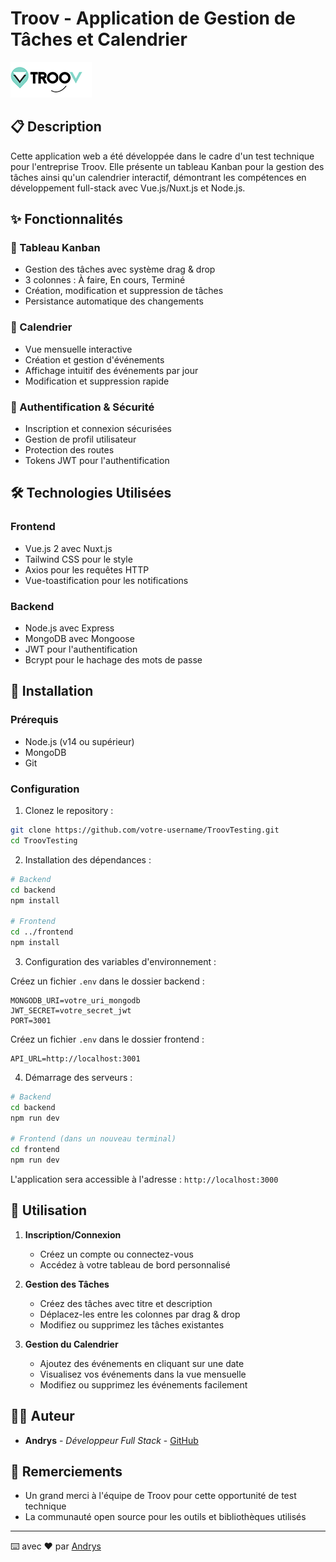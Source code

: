 # Troov - Application de Gestion de Tâches et Calendrier

![Logo Troov](frontend/assets/images/logo.png)

## 📋 Description

Cette application web a été développée dans le cadre d'un test technique pour l'entreprise Troov. Elle présente un tableau Kanban pour la gestion des tâches ainsi qu'un calendrier interactif, démontrant les compétences en développement full-stack avec Vue.js/Nuxt.js et Node.js.

## ✨ Fonctionnalités

### 🎯 Tableau Kanban

- Gestion des tâches avec système drag & drop
- 3 colonnes : À faire, En cours, Terminé
- Création, modification et suppression de tâches
- Persistance automatique des changements

### 📅 Calendrier

- Vue mensuelle interactive
- Création et gestion d'événements
- Affichage intuitif des événements par jour
- Modification et suppression rapide

### 🔐 Authentification & Sécurité

- Inscription et connexion sécurisées
- Gestion de profil utilisateur
- Protection des routes
- Tokens JWT pour l'authentification

## 🛠 Technologies Utilisées

### Frontend

- Vue.js 2 avec Nuxt.js
- Tailwind CSS pour le style
- Axios pour les requêtes HTTP
- Vue-toastification pour les notifications

### Backend

- Node.js avec Express
- MongoDB avec Mongoose
- JWT pour l'authentification
- Bcrypt pour le hachage des mots de passe

## 🚀 Installation

### Prérequis

- Node.js (v14 ou supérieur)
- MongoDB
- Git

### Configuration

1. Clonez le repository :

```bash
git clone https://github.com/votre-username/TroovTesting.git
cd TroovTesting
```

2. Installation des dépendances :

```bash
# Backend
cd backend
npm install

# Frontend
cd ../frontend
npm install
```

3. Configuration des variables d'environnement :

Créez un fichier `.env` dans le dossier backend :

```env
MONGODB_URI=votre_uri_mongodb
JWT_SECRET=votre_secret_jwt
PORT=3001
```

Créez un fichier `.env` dans le dossier frontend :

```env
API_URL=http://localhost:3001
```

4. Démarrage des serveurs :

```bash
# Backend
cd backend
npm run dev

# Frontend (dans un nouveau terminal)
cd frontend
npm run dev
```

L'application sera accessible à l'adresse : `http://localhost:3000`

## 📱 Utilisation

1. **Inscription/Connexion**

   - Créez un compte ou connectez-vous
   - Accédez à votre tableau de bord personnalisé

2. **Gestion des Tâches**

   - Créez des tâches avec titre et description
   - Déplacez-les entre les colonnes par drag & drop
   - Modifiez ou supprimez les tâches existantes

3. **Gestion du Calendrier**
   - Ajoutez des événements en cliquant sur une date
   - Visualisez vos événements dans la vue mensuelle
   - Modifiez ou supprimez les événements facilement

## 👨‍💻 Auteur

- **Andrys** - _Développeur Full Stack_ - [GitHub](https://github.com/dryyss)

## 🙏 Remerciements

- Un grand merci à l'équipe de Troov pour cette opportunité de test technique
- La communauté open source pour les outils et bibliothèques utilisés

---

⌨️ avec ❤️ par [Andrys](https://github.com/dryyss)
